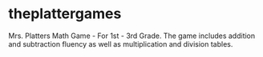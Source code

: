 # theplattergames
Mrs. Platters Math Game - For 1st - 3rd Grade. The game includes addition and subtraction fluency as well as multiplication and division tables.
